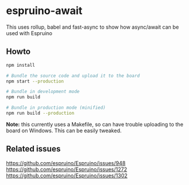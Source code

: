# espruino-await

This uses rollup, babel and fast-async to show how async/await can be used with Espruino

## Howto

```bash
npm install

# Bundle the source code and upload it to the board
npm start --production

# Bundle in development mode
npm run build

# Bundle in production mode (minified)
npm run build --production

```

**Note:** this currently uses a Makefile, so can have trouble uploading to the board on Windows. This can be easily tweaked.

## Related issues

https://github.com/espruino/Espruino/issues/948
https://github.com/espruino/Espruino/issues/1272
https://github.com/espruino/Espruino/issues/1302
